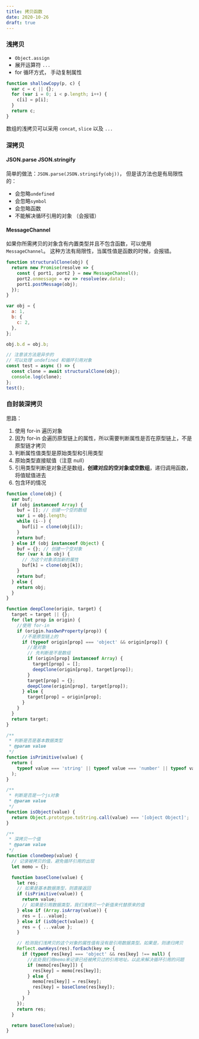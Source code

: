 ```yaml
---
title: 拷贝函数
date: 2020-10-26
draft: true
---
```


### 浅拷贝

- `Object.assign`
- 展开运算符 `...`
- for 循环方式， 手动复制属性

```js
function shallowCopy(p, c) {
  var c = c || {};
  for (var i = 0; i < p.length; i++) {
    c[i] = p[i];
  }
  return c;
}
```

数组的浅拷贝可以采用 `concat`, `slice` 以及 `...`

### 深拷贝

#### JSON.parse JSON.stringify

简单的做法：`JSON.parse(JSON.stringify(obj))`， 但是该方法也是有局限性的：

- 会忽略`undefined`
- 会忽略`symbol`
- 会忽略函数
- 不能解决循环引用的对象 （会报错）

#### MessageChannel

如果你所需拷贝的对象含有内置类型并且不包含函数，可以使用 `MessageChannel`。 这种方法有局限性，当属性值是函数的时候，会报错。

```js
function structuralClone(obj) {
  return new Promise(resolve => {
    const { port1, port2 } = new MessageChannel();
    port2.onmessage = ev => resolve(ev.data);
    port1.postMessage(obj);
  });
}

var obj = {
  a: 1,
  b: {
    c: 2,
  },
};

obj.b.d = obj.b;

// 注意该方法是异步的
// 可以处理 undefined 和循环引用对象
const test = async () => {
  const clone = await structuralClone(obj);
  console.log(clone);
};
test();
```

### 自封装深拷贝

思路：

1. 使用 for-in 遍历对象
2. 因为 for-in 会遍历原型链上的属性，所以需要判断属性是否在原型链上，不是原型链才拷贝
3. 判断属性值类型是原始类型和引用类型
4. 原始类型直接赋值（注意 null）
5. 引用类型判断是对象还是数组，**创建对应的空对象或空数组**，递归调用函数，将值赋值进去
6. 包含环的情况

```js
function clone(obj) {
  var buf;
  if (obj instanceof Array) {
    buf = []; // 创建一个空的数组
    var i = obj.length;
    while (i--) {
      buf[i] = clone(obj[i]);
    }
    return buf;
  } else if (obj instanceof Object) {
    buf = {}; // 创建一个空对象
    for (var k in obj) {
      // 为这个对象添加新的属性
      buf[k] = clone(obj[k]);
    }
    return buf;
  } else {
    return obj;
  }
}
```

```js
function deepClone(origin, target) {
  target = target || {};
  for (let prop in origin) {
    //使用 for-in
    if (origin.hasOwnProperty(prop)) {
      //不是原型链上的
      if (typeof origin[prop] === 'object' && origin[prop]) {
        //是对象
        // 先判断是不是数组
        if (origin[prop] instanceof Array) {
          target[prop] = [];
          deepClone(origin[prop], target[prop]);
        }
        target[prop] = {};
        deepClone(origin[prop], target[prop]);
      } else {
        target[prop] = origin[prop];
      }
    }
  }
  return target;
}
```

```js
/**
 * 判断是否是基本数据类型
 * @param value
 */
function isPrimitive(value) {
  return (
    typeof value === 'string' || typeof value === 'number' || typeof value === 'symbol' || typeof value === 'boolean'
  );
}

/**
 * 判断是否是一个js对象
 * @param value
 */
function isObject(value) {
  return Object.prototype.toString.call(value) === '[object Object]';
}

/**
 * 深拷贝一个值
 * @param value
 */
function cloneDeep(value) {
  // 记录被拷贝的值，避免循环引用的出现
  let memo = {};

  function baseClone(value) {
    let res;
    // 如果是基本数据类型，则直接返回
    if (isPrimitive(value)) {
      return value;
      // 如果是引用数据类型，我们浅拷贝一个新值来代替原来的值
    } else if (Array.isArray(value)) {
      res = [...value];
    } else if (isObject(value)) {
      res = { ...value };
    }

    // 检测我们浅拷贝的这个对象的属性值有没有是引用数据类型。如果是，则递归拷贝
    Reflect.ownKeys(res).forEach(key => {
      if (typeof res[key] === 'object' && res[key] !== null) {
        //此处我们用memo来记录已经被拷贝过的引用地址。以此来解决循环引用的问题
        if (memo[res[key]]) {
          res[key] = memo[res[key]];
        } else {
          memo[res[key]] = res[key];
          res[key] = baseClone(res[key]);
        }
      }
    });
    return res;
  }

  return baseClone(value);
}
```
